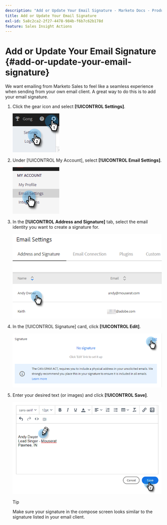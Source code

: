 ```yaml
---
description: "Add or Update Your Email Signature - Marketo Docs - Product Documentation"
title: Add or Update Your Email Signature
exl-id: 5a8c2ca2-2f27-4478-984b-f6b7c62b178d
feature: Sales Insight Actions
---
```

# Add or Update Your Email Signature {#add-or-update-your-email-signature}

We want emailing from Marketo Sales to feel like a seamless experience when sending from your own email client. A great way to do this is to add your email signature.

1. Click the gear icon and select **[!UICONTROL Settings]**.

   ![](assets/add-or-update-your-email-signature-1.png)

1. Under [!UICONTROL My Account], select **[!UICONTROL Email Settings]**.

   ![](assets/add-or-update-your-email-signature-2.png)

1. In the **[!UICONTROL Address and Signature]** tab, select the email identity you want to create a signature for.

   ![](assets/add-or-update-your-email-signature-3.png)

1. In the [!UICONTROL Signature] card, click **[!UICONTROL Edit]**.

   ![](assets/add-or-update-your-email-signature-4.png)

1. Enter your desired text (or images) and click **[!UICONTROL Save]**.

   ![](assets/add-or-update-your-email-signature-5.png)

   >[!TIP]
   >
   >Make sure your signature in the compose screen looks similar to the signature listed in your email client.
